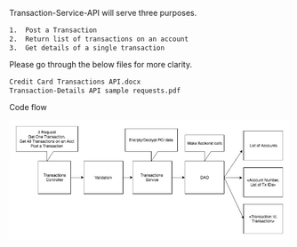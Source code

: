 Transaction-Service-API will serve three purposes.

    1.	Post a Transaction
    2.	Return list of transactions on an account
    3.	Get details of a single transaction

Please go through the below files for more clarity.

    Credit Card Transactions API.docx
    Transaction-Details API sample requests.pdf
    
Code flow

![alt text](https://github.com/rohanvijay/transaction-service-api/blob/master/Transaction%20Details%20code%20flow.png)
